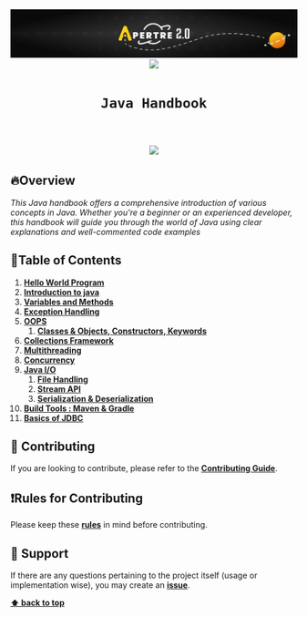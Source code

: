 <img src="./unnamed.png">
<div align="center">
  <img height="80" src="https://logos-world.net/wp-content/uploads/2022/07/Java-Symbol.png">
</div>

# <div align="center">`Java Handbook`</div>

<br>
<div align="center">


</div>

<h3 align="center">
<img src="https://raw.githubusercontent.com/andreasbm/readme/master/assets/lines/colored.png">
</h3>

## 🔥Overview
*This Java handbook offers a comprehensive introduction of various concepts in Java. Whether you're a beginner or an experienced developer, this handbook will guide you through the world of Java using clear explanations and well-commented code examples*

## 📗Table of Contents
1. [**Hello World Program**](./Hello_World/README.md)
2. [**Introduction to java**](Introduction_to_Java/README.md)
3. [**Variables and Methods**](./Variables%20and%20Methods/README.md)
4. [**Exception Handling**](Exception_Handling/README.md)
5. [**OOPS**](OOPS)
   1. [**Classes & Objects, Constructors, Keywords**](OOPS/Classes_Objects_Constructors_Keywords)
6. [**Collections Framework**](Java_Collections_Framework/README.md)
7. [**Multithreading**](Multithreading/README.md)
8. [**Concurrency**](Concurrency/README.md)
9. [**Java I/O**](Java_IO)
   1. [**File Handling**](Java_IO/File_Handling/README.md)
   2. [**Stream API**](Java_IO/StreamAPI/README.md)
   3. [**Serialization & Deserialization**](Java_IO/Serialization_and_Deserialization/README.md)
10. [**Build Tools : Maven & Gradle**](Build_Tools/README.md)
11. [**Basics of JDBC**](JDBC/README.md)






## 🤝 Contributing
If you are looking to contribute, please refer to the [**Contributing Guide**](https://github.com/lord-cyclone100/java-handbook/blob/main/CONTRIBUTING.md).

## ❗Rules for Contributing
Please keep these [**rules**](https://github.com/lord-cyclone100/java-handbook/blob/main/RULES.md) in mind before contributing.

## 🌟 Support
If there are any questions pertaining to the project itself (usage or implementation wise), you may create an [**issue**](https://github.com/lord-cyclone100/java-handbook/issues).


**[⬆ back to top](#table-of-contents)**